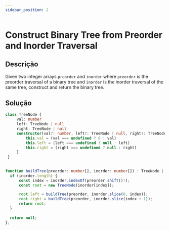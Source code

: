 ```yaml
---
sidebar_position: 2
---
```

# Construct Binary Tree from Preorder and Inorder Traversal
## Descrição
Given two integer arrays `preorder` and `inorder` where `preorder` is the preorder traversal of a binary tree and `inorder` is the inorder traversal of the same tree, construct and return the binary tree.
## Solução

```ts
class TreeNode {
     val: number
     left: TreeNode | null
     right: TreeNode | null
     constructor(val?: number, left?: TreeNode | null, right?: TreeNode | null) {
         this.val = (val === undefined ? 0 : val)
         this.left = (left === undefined ? null : left)
         this.right = (right === undefined ? null : right)
     }
 }
 
 
function buildTree(preorder: number[], inorder: number[]) : TreeNode | null {
  if (inorder.length) {
      const index = inorder.indexOf(preorder.shift()!);
      const root = new TreeNode(inorder[index]);

      root.left = buildTree(preorder, inorder.slice(0, index));
      root.right = buildTree(preorder, inorder.slice(index + 1));
      return root;
  }
  
  return null;
};
```
